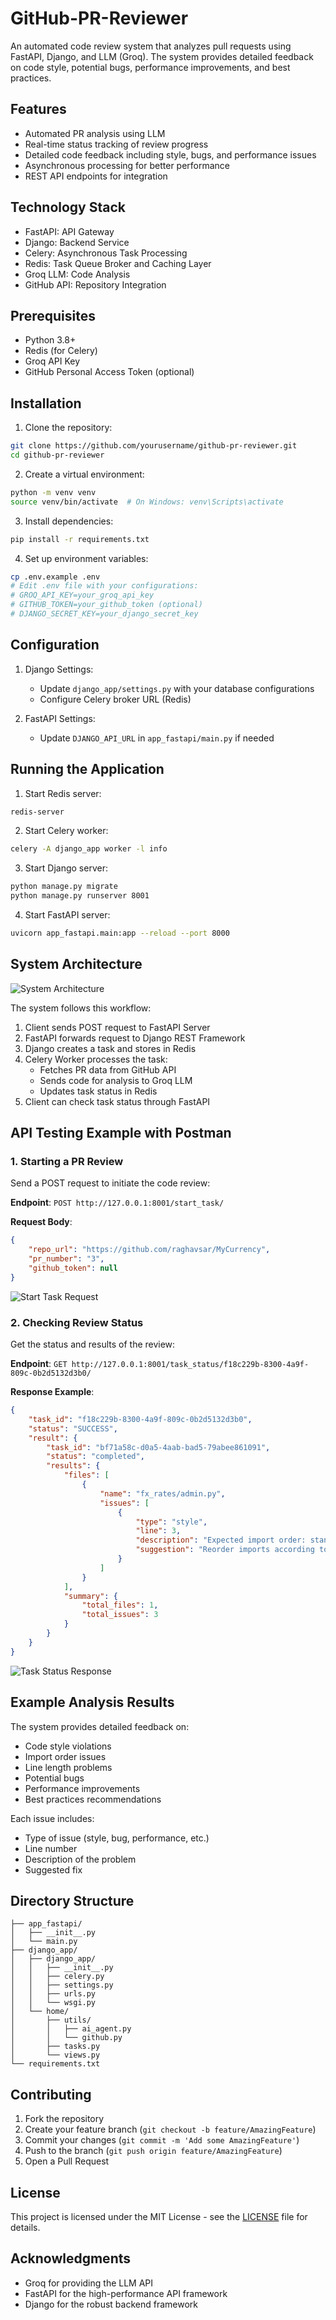 # GitHub-PR-Reviewer

An automated code review system that analyzes pull requests using FastAPI, Django, and LLM (Groq). The system provides detailed feedback on code style, potential bugs, performance improvements, and best practices.

## Features

- Automated PR analysis using LLM
- Real-time status tracking of review progress
- Detailed code feedback including style, bugs, and performance issues
- Asynchronous processing for better performance
- REST API endpoints for integration

## Technology Stack

- FastAPI: API Gateway
- Django: Backend Service
- Celery: Asynchronous Task Processing
- Redis: Task Queue Broker and Caching Layer
- Groq LLM: Code Analysis
- GitHub API: Repository Integration

## Prerequisites

- Python 3.8+
- Redis (for Celery)
- Groq API Key
- GitHub Personal Access Token (optional)

## Installation

1. Clone the repository:
```bash
git clone https://github.com/yourusername/github-pr-reviewer.git
cd github-pr-reviewer
```

2. Create a virtual environment:
```bash
python -m venv venv
source venv/bin/activate  # On Windows: venv\Scripts\activate
```

3. Install dependencies:
```bash
pip install -r requirements.txt
```

4. Set up environment variables:
```bash
cp .env.example .env
# Edit .env file with your configurations:
# GROQ_API_KEY=your_groq_api_key
# GITHUB_TOKEN=your_github_token (optional)
# DJANGO_SECRET_KEY=your_django_secret_key
```

## Configuration

1. Django Settings:
   - Update `django_app/settings.py` with your database configurations
   - Configure Celery broker URL (Redis)

2. FastAPI Settings:
   - Update `DJANGO_API_URL` in `app_fastapi/main.py` if needed

## Running the Application

1. Start Redis server:
```bash
redis-server
```

2. Start Celery worker:
```bash
celery -A django_app worker -l info
```

3. Start Django server:
```bash
python manage.py migrate
python manage.py runserver 8001
```

4. Start FastAPI server:
```bash
uvicorn app_fastapi.main:app --reload --port 8000
```

## System Architecture

![System Architecture](Images/GitHub_Pr_Reviewer_Flow.jpg)

The system follows this workflow:
1. Client sends POST request to FastAPI Server
2. FastAPI forwards request to Django REST Framework
3. Django creates a task and stores in Redis
4. Celery Worker processes the task:
   - Fetches PR data from GitHub API
   - Sends code for analysis to Groq LLM
   - Updates task status in Redis
5. Client can check task status through FastAPI

## API Testing Example with Postman

### 1. Starting a PR Review
Send a POST request to initiate the code review:

**Endpoint**: `POST http://127.0.0.1:8001/start_task/`

**Request Body**:
```json
{
    "repo_url": "https://github.com/raghavsar/MyCurrency",
    "pr_number": "3",
    "github_token": null
}
```

![Start Task Request](Images/post_start.png)

### 2. Checking Review Status
Get the status and results of the review:

**Endpoint**: `GET http://127.0.0.1:8001/task_status/f18c229b-8300-4a9f-809c-0b2d5132d3b0/`

**Response Example**:
```json
{
    "task_id": "f18c229b-8300-4a9f-809c-0b2d5132d3b0",
    "status": "SUCCESS",
    "result": {
        "task_id": "bf71a58c-d0a5-4aab-bad5-79abee861091",
        "status": "completed",
        "results": {
            "files": [
                {
                    "name": "fx_rates/admin.py",
                    "issues": [
                        {
                            "type": "style",
                            "line": 3,
                            "description": "Expected import order: standard libraries first, then third-party libraries, and finally internal modules",
                            "suggestion": "Reorder imports according to PEP 8 guidelines"
                        }
                    ]
                }
            ],
            "summary": {
                "total_files": 1,
                "total_issues": 3
            }
        }
    }
}
```

![Task Status Response](Images/get_status.png)

## Example Analysis Results

The system provides detailed feedback on:
- Code style violations
- Import order issues
- Line length problems
- Potential bugs
- Performance improvements
- Best practices recommendations

Each issue includes:
- Type of issue (style, bug, performance, etc.)
- Line number
- Description of the problem
- Suggested fix

## Directory Structure

```
├── app_fastapi/
│   ├── __init__.py
│   └── main.py
├── django_app/
│   ├── django_app/
│   │   ├── __init__.py
│   │   ├── celery.py
│   │   ├── settings.py
│   │   ├── urls.py
│   │   └── wsgi.py
│   └── home/
│       ├── utils/
│       │   ├── ai_agent.py
│       │   └── github.py
│       ├── tasks.py
│       └── views.py
└── requirements.txt
```

## Contributing

1. Fork the repository
2. Create your feature branch (`git checkout -b feature/AmazingFeature`)
3. Commit your changes (`git commit -m 'Add some AmazingFeature'`)
4. Push to the branch (`git push origin feature/AmazingFeature`)
5. Open a Pull Request

## License

This project is licensed under the MIT License - see the [LICENSE](LICENSE) file for details.

## Acknowledgments

- Groq for providing the LLM API
- FastAPI for the high-performance API framework
- Django for the robust backend framework
